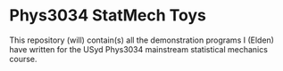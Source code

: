 # Phys3034 StatMech Toys
This repository (will) contain(s) all the demonstration programs I (Elden) have written for the USyd Phys3034 mainstream statistical mechanics course. 
